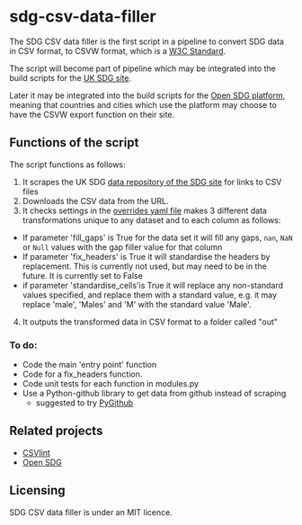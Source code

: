 # sdg-csv-data-filler

The SDG CSV data filler is the first script in a pipeline to convert SDG data in CSV format, to CSVW format, which is a [W3C Standard](https://www.w3.org/standards/). 

The script will become part of pipeline which may be integrated into the build scripts for the [UK SDG site](https://sdgdata.gov.uk/). 

Later it may be integrated into the build scripts for the [Open SDG platform](https://open-sdg.org/), meaning that countries and cities which use the platform may choose to have the CSVW export function on their site. 

## Functions of the script

The script functions as follows:
1. It scrapes the UK SDG [data repository of the SDG site](https://github.com/ONSdigital/sdg-data) for links to CSV files 
2. Downloads the CSV data from the URL.
3. It checks settings in the [overrides yaml file](https://github.com/jwestw/sdg-csv-data-filler/blob/master/overrides_dict.yaml) makes 3 different data transformations unique to any dataset and to each column as follows:
  - If parameter 'fill_gaps' is True for the data set it will fill any gaps, `nan`, `NaN` or `Null` values with the gap filler value for that column  
  - If parameter 'fix_headers' is True it will standardise the headers by replacement. This is currently not used, but may need to be in the future. It is currently set to False
  - if parameter 'standardise_cells'is True it will replace any non-standard values specified, and replace them with a standard value, e.g. it may replace 'male', 'Males' and 'M' with the standard value 'Male'.
4. It outputs the transformed data in CSV format to a folder called "out"

### To do:
- Code the main 'entry point' function
- Code for a fix_headers function.
- Code unit tests for each function in modules.py
- Use a Python-github library to get data from github instead of scraping
  - suggested to try [PyGithub](https://pygithub.readthedocs.io/en/latest/introduction.html)

## Related projects

* [CSVlint](https://github.com/GSS-Cogs/csvlint.rb)
* [Open SDG](https://open-sdg.org/)

## Licensing

SDG CSV data filler is under an MIT licence.
